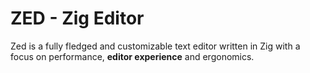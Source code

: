 # ZED - Zig Editor
Zed is a fully fledged and customizable text editor written in Zig with a focus on performance, **editor experience** and ergonomics.